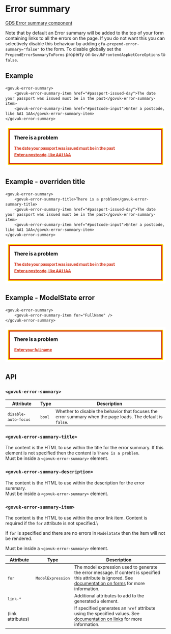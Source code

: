 # Error summary

[GDS Error summary component](https://design-system.service.gov.uk/components/error-summary/)

Note that by default an Error summary will be added to the top of your form containing links to all the errors on the page.
If you do not want this you can selectively disable this behaviour by adding `gfa-prepend-error-summary="false"` to the form.
To disable globally set the `PrependErrorSummaryToForms` property on `GovUkFrontendAspNetCoreOptions` to `false`.

## Example

```razor
<govuk-error-summary>
    <govuk-error-summary-item href="#passport-issued-day">The date your passport was issued must be in the past</govuk-error-summary-item>
    <govuk-error-summary-item href="#postcode-input">Enter a postcode, like AA1 1AA</govuk-error-summary-item>
</govuk-error-summary>
```

![Error message](../images/error-summary.png)

## Example - overriden title

```razor
<govuk-error-summary>
    <govuk-error-summary-title>There is a problem</govuk-error-summary-title>
    <govuk-error-summary-item href="#passport-issued-day">The date your passport was issued must be in the past</govuk-error-summary-item>
    <govuk-error-summary-item href="#postcode-input">Enter a postcode, like AA1 1AA</govuk-error-summary-item>
</govuk-error-summary>
```

![Error message](../images/error-summary-with-title.png)

## Example - ModelState error

```razor
<govuk-error-summary>
    <govuk-error-summary-item for="FullName" />
</govuk-error-summary>
```

![Error message](../images/error-summary-with-modelstate-error.png)

## API

### `<govuk-error-summary>`

| Attribute            | Type   | Description                                                                                                 |
|----------------------|--------|-------------------------------------------------------------------------------------------------------------|
| `disable-auto-focus` | `bool` | Whether to disable the behavior that focuses the error summary when the page loads. The default is `false`. |

### `<govuk-error-summary-title>`

The content is the HTML to use within the title for the error summary. If this element is not specified then the content is `There is a problem`.\
Must be inside a `<govuk-error-summary>` element.

### `<govuk-error-summary-description>`

The content is the HTML to use within the description for the error summary.\
Must be inside a `<govuk-error-summary>` element.

### `<govuk-error-summary-item>`

The content is the HTML to use within the error link item. Content is required if the `for` attribute is not specified.\

If `for` is specified and there are no errors in `ModelState` then the item will not be rendered.

Must be inside a `<govuk-error-summary>` element.

| Attribute         | Type              | Description                                                                                                                                                                 |
|-------------------|-------------------|-----------------------------------------------------------------------------------------------------------------------------------------------------------------------------|
| `for`             | `ModelExpression` | The model expression used to generate the error message. If content is specified this attribute is ignored. See [documentation on forms](../forms.md) for more information. |
| `link-*`          |                   | Additional attributes to add to the generated `a` element.                                                                                                                  |
| (link attributes) |                   | If specified generates an `href` attribute using the specified values. See [documentation on links](../links.md) for more information.                                      |
